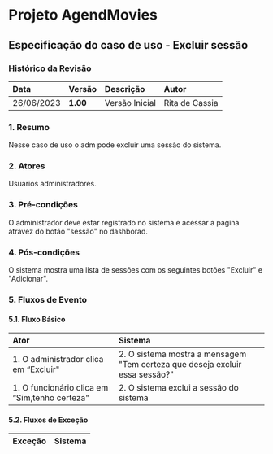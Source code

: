 # Projeto AgendMovies

## Especificação do caso de uso - Excluir sessão

### Histórico da Revisão 

|  Data  | Versão | Descrição | Autor |
|:-------|:-------|:----------|:------|
| 26/06/2023 | **1.00** | Versão Inicial  | Rita de Cassia |

### 1. Resumo 

Nesse caso de uso o adm pode excluir uma sessão do sistema.

### 2. Atores 
Usuarios administradores.

### 3. Pré-condições

O administrador deve estar registrado no sistema e acessar a pagina atravez do botão "sessão" no dashborad.

### 4. Pós-condições

O sistema mostra uma lista de sessões com os seguintes botões "Excluir" e "Adicionar".

### 5. Fluxos de Evento

#### 5.1. Fluxo Básico

| Ator   | Sistema |
|:-------|:--------|
| 1. O administrador clica em “Excluir"| 2. O sistema mostra a mensagem "Tem certeza que deseja excluir essa sessão?"|
| 1. O funcionário clica em “Sim,tenho certeza"| 2. O sistema exclui a sessão do sistema |


#### 5.2. Fluxos de Exceção

| Exceção | Sistema |
|:--------|:--------|
